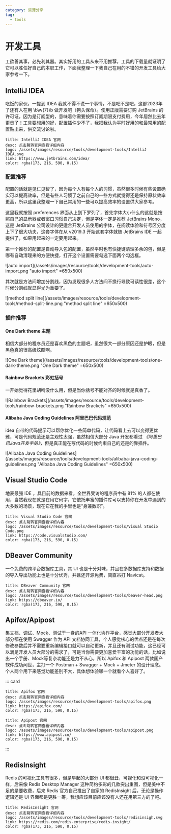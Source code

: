 ```yaml
---
category: 资源分享
tag: 
  - tools
---
```


# 开发工具
工欲善其事，必先利其器。其实好用的工具从来不用推荐，工具的下载量就证明了它可以胜任好自己的本职工作，下面我整理一下我自己在用的不错的开发工具给大家参考一下。

## IntelliJ IDEA

吃饭的家伙，一提到 IDEA 我就不得不说一个事情，不是吧不是吧，这都2023年了还有人在用 \b\w{7}\b 做开发吧（狗头保命）。使用正版需要订购 JetBrains 的许可证，因为是订阅型的，意味着你需要按照订阅期限支付费用，今年居然比去年更贵了！工具要想用的好，配置插件少不了，我把我认为平时好用的和最常用的配置贴出来，供交流讨论啦。

```card
title: IntelliJ IDEA 官网
desc: 点击跳转官网查看详细内容
logo: /assets/images/resource/tools/development-tools/IntelliJ IDEA.svg
link: https://www.jetbrains.com/idea/
color: rgba(173, 216, 590, 0.15)
```
### 配置推荐
配置的话就是见仁见智了，因为每个人有每个人的习惯，虽然很多时候有些设置确实可以提高效率，但是有些人习惯了之前自己的一些方式就觉得还是保持原状效率更高，所以这里我整理一下自己常用的一些可以提高效率的设置供大家参考。

这里我就按照 preferences 界面从上到下罗列了，首先字体大小什么的这就是按照自己的显示器或者窗口习惯自己决定，但是字体一定是推荐 JetBrains Mono，这是 JetBrains 公司设计的更适合开发人员使用的字体，在阅读体验和符号区分度上下了很大功夫，这套字体在从 v2019.3 开始这套字体就随 JetBrains IDE 一起提供了，如果用起来的一定要用起来。

第一个推荐的配置是自动导入包的配置，虽然平时也有快捷键清理多余的包，但是哪有自动清理来的方便快捷，打开这个设置需要勾选下面两个勾选框。

![auto import](/assets/images/resource/tools/development-tools/auto-import.png "auto import" =650x500)

其次就是方法间增加分割线，因为发现很多人方法间不换行导致可读性很差，这个时候分割线就显得尤为重要了。

![method split line](/assets/images/resource/tools/development-tools/method-split-line.png "method split line" =650x500)

### 插件推荐
#### One Dark theme 主题
相信大部分的程序员还是喜欢黑色的主题吧，虽然很大一部分原因还是护眼，但是黑色真的很高级炫酷啊。

![One Dark theme](/assets/images/resource/tools/development-tools/one-dark-theme.png "One Dark theme" =650x500)
#### Rainbow Brackets 彩虹括号
一开始觉得花里胡哨没什么用，但是当你括号不能对齐的时候就是真香了。

![Rainbow Brackets](/assets/images/resource/tools/development-tools/rainbow-brackets.png "Rainbow Brackets" =650x500)

#### Alibaba Java Coding Guidelines 阿里巴巴代码规范
idea 自带的代码提示可以帮你优化一些简单代码，让代码看上去可以变得更优雅，可是代码规范还是主观性太强，虽然相信大部分 Java 开发都看过 _《阿里巴巴Java开发手册》_，但是真正能在写代码的时候约束自己的还是的靠插件。

![Alibaba Java Coding Guidelines](/assets/images/resource/tools/development-tools/alibaba-java-coding-guidelines.png "Alibaba Java Coding Guidelines" =650x500)

## Visual Studio Code

地表最强 IDE ，具目前的数据来看，全世界受访的程序员中有 81% 的人都在使用，当然我现在就是在用它码字，它依托丰富的插件库可以支持你在开发中遇到的大多数的场景，现在它在我的手里也是“身兼数职”。

```card
title: Visual Studio Code 官网
desc: 点击跳转官网查看详细内容
logo: /assets/images/resource/tools/development-tools/Visual Studio Code.png
link: https://code.visualstudio.com/
color: rgba(173, 216, 590, 0.15)
```
## DBeaver Community

一个免费的跨平台数据库工具，其 UI 也是十分对味，并且在多数据库支持和数据的导入导出功能上也是十分优秀，并且还开源免费，简直吊打 Navicat。

```card
title: DBeaver Community 官网
desc: 点击跳转官网查看详细内容
logo: /assets/images/resource/tools/development-tools/beaver-head.png
link: https://dbeaver.io/
color: rgba(173, 216, 590, 0.15)
```
## Apifox/Apipost

集文档、调试、Mock、测试于一身的API 一体化协作平台，感觉大部分开发者大部分都在使用 Swagger 作为 API 文档协同工具，个人感觉核心的优点还是在每次修改参数后并不需要重新编辑接口就可以自动更新，并且还有测试功能，这已经可以满足开发人员大部分的需求了，可是当你需要更加喜爱丰富的功能的话，比如说出一个手册、Mock等复杂功能还是力不从心，所以 Apifox 和 Apipost 两款国产软件成功问世，主打一个 Postman + Swagger + Mock + Jmeter 的设计理念。个人两个用下来感觉功能差别不大，具体想体验哪一个就看个人喜好了。

::: card
```card
title: Apifox 官网
desc: 点击跳转官网查看详细内容
logo: /assets/images/resource/tools/development-tools/apifox.png
link: https://apifox.com/
color: rgba(173, 216, 590, 0.15)
```
```card
title: Apipost 官网
desc: 点击跳转官网查看详细内容
logo: /assets/images/resource/tools/development-tools/apipost.png
link: https://www.apipost.cn/
color: rgba(173, 216, 590, 0.15)
```
:::

## RedisInsight

Redis 的可视化工具有很多，但是早起的大部分 UI 都很丑，可视化和没可视化一样，后来像 Redis Desktop Manager 这种简约多彩的几款突出重围，但是美中不足的是要收费，后来 Redis 官方自己推出了自家的 RedisInsight 后，无论是操作逻辑还是 UI 界面都是更胜一筹，我想应该目前应该没有人还在用第三方的了吧。

```card
title: RedisInsight 官网
desc: 点击跳转官网查看详细内容
logo: /assets/images/resource/tools/development-tools/redisinsigh.svg
link: https://redis.com/redis-enterprise/redis-insight/
color: rgba(173, 216, 590, 0.15)
```